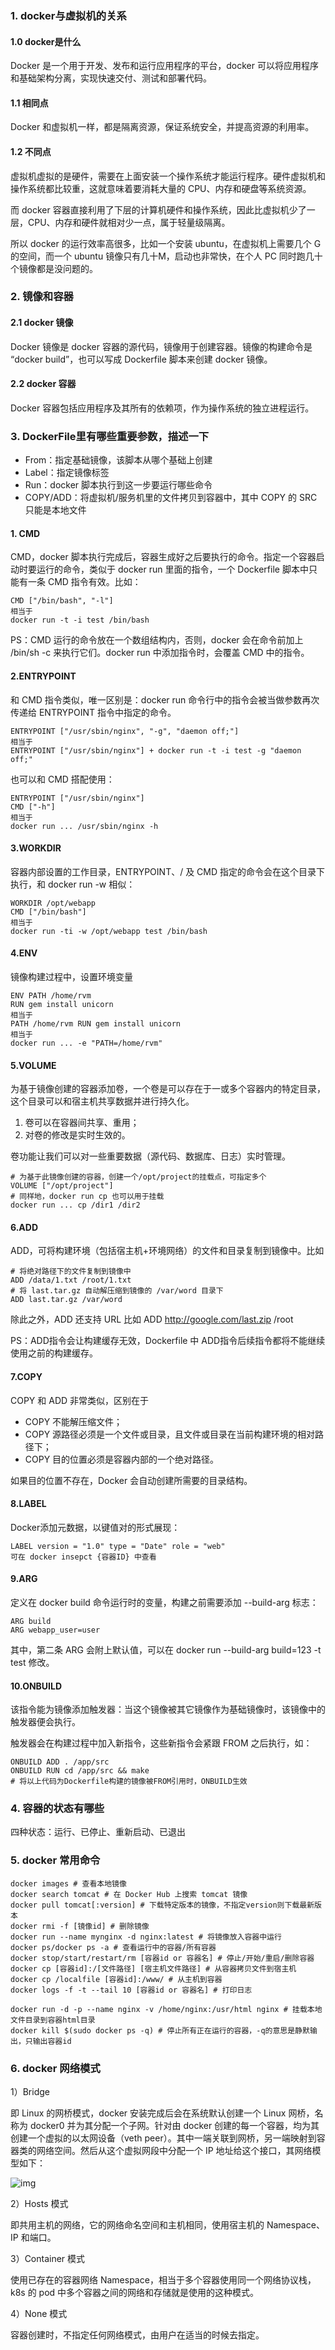 ### 1. docker与虚拟机的关系

#### 1.0 docker是什么

Docker 是一个用于开发、发布和运行应用程序的平台，docker 可以将应用程序和基础架构分离，实现快速交付、测试和部署代码。

#### 1.1 相同点

Docker 和虚拟机一样，都是隔离资源，保证系统安全，并提高资源的利用率。

#### 1.2 不同点

虚拟机虚拟的是硬件，需要在上面安装一个操作系统才能运行程序。硬件虚拟机和操作系统都比较重，这就意味着要消耗大量的 CPU、内存和硬盘等系统资源。

而 docker 容器直接利用了下层的计算机硬件和操作系统，因此比虚拟机少了一层，CPU、内存和硬件就相对少一点，属于轻量级隔离。

所以 docker 的运行效率高很多，比如一个安装 ubuntu，在虚拟机上需要几个 G 的空间，而一个 ubuntu 镜像只有几十M，启动也非常快，在个人 PC 同时跑几十个镜像都是没问题的。



### 2. 镜像和容器

#### 2.1 docker 镜像

Docker 镜像是 docker 容器的源代码，镜像用于创建容器。镜像的构建命令是 “docker build”，也可以写成 Dockerfile 脚本来创建 docker 镜像。



#### 2.2 docker 容器

Docker 容器包括应用程序及其所有的依赖项，作为操作系统的独立进程运行。

### 3. DockerFile里有哪些重要参数，描述一下

- From：指定基础镜像，该脚本从哪个基础上创建
- Label：指定镜像标签
- Run：docker 脚本执行到这一步要运行哪些命令
- COPY/ADD：将虚拟机/服务机里的文件拷贝到容器中，其中 COPY 的 SRC 只能是本地文件

#### 1. CMD

CMD，docker 脚本执行完成后，容器生成好之后要执行的命令。指定一个容器启动时要运行的命令，类似于 docker run 里面的指令，一个 Dockerfile 脚本中只能有一条 CMD 指令有效。比如：

```shell
CMD ["/bin/bash", "-l"]
相当于
docker run -t -i test /bin/bash
```

PS：CMD 运行的命令放在一个数组结构内，否则，docker 会在命令前加上 /bin/sh -c 来执行它们。docker run 中添加指令时，会覆盖 CMD 中的指令。

#### 2.ENTRYPOINT

和 CMD 指令类似，唯一区别是：docker run 命令行中的指令会被当做参数再次传递给 ENTRYPOINT 指令中指定的命令。

```shell
ENTRYPOINT ["/usr/sbin/nginx", "-g", "daemon off;"]
相当于
ENTRYPOINT ["/usr/sbin/nginx"] + docker run -t -i test -g "daemon off;"
```

也可以和 CMD 搭配使用：

```shell
ENTRYPOINT ["/usr/sbin/nginx"]
CMD ["-h"]
相当于
docker run ... /usr/sbin/nginx -h
```

#### 3.WORKDIR

容器内部设置的工作目录，ENTRYPOINT、/ 及 CMD 指定的命令会在这个目录下执行，和 docker run -w 相似：

```shell
WORKDIR /opt/webapp
CMD ["/bin/bash"]
相当于
docker run -ti -w /opt/webapp test /bin/bash
```

#### 4.ENV

镜像构建过程中，设置环境变量

```shell
ENV PATH /home/rvm
RUN gem install unicorn
相当于
PATH /home/rvm RUN gem install unicorn
相当于
docker run ... -e "PATH=/home/rvm"
```

#### 5.VOLUME

为基于镜像创建的容器添加卷，一个卷是可以存在于一或多个容器内的特定目录，这个目录可以和宿主机共享数据并进行持久化。

1. 卷可以在容器间共享、重用；
2. 对卷的修改是实时生效的。

卷功能让我们可以对一些重要数据（源代码、数据库、日志）实时管理。

```shell
# 为基于此镜像创建的容器，创建一个/opt/project的挂载点，可指定多个
VOLUME ["/opt/project"]
# 同样地，docker run cp 也可以用于挂载
docker run ... cp /dir1 /dir2 
```

#### 6.ADD

ADD，可将构建环境（包括宿主机+环境网络）的文件和目录复制到镜像中。比如

```shell
# 将绝对路径下的文件复制到镜像中
ADD /data/1.txt /root/1.txt
# 将 last.tar.gz 自动解压缩到镜像的 /var/word 目录下
ADD last.tar.gz /var/word
```

除此之外，ADD 还支持 URL 比如 ADD http://google.com/last.zip /root

PS：ADD指令会让构建缓存无效，Dockerfile 中 ADD指令后续指令都将不能继续使用之前的构建缓存。

#### 7.COPY

COPY 和 ADD 非常类似，区别在于

- COPY 不能解压缩文件；
- COPY 源路径必须是一个文件或目录，且文件或目录在当前构建环境的相对路径下；
- COPY 目的位置必须是容器内部的一个绝对路径。

如果目的位置不存在，Docker 会自动创建所需要的目录结构。

#### 8.LABEL

Docker添加元数据，以键值对的形式展现：

```shell
LABEL version = "1.0" type = "Date" role = "web"
可在 docker insepct {容器ID} 中查看
```

#### 9.ARG

定义在 docker build 命令运行时的变量，构建之前需要添加 --build-arg 标志：

```shell
ARG build 
ARG webapp_user=user
```

其中，第二条 ARG 会附上默认值，可以在 docker run --build-arg build=123 -t test 修改。

#### 10.ONBUILD

该指令能为镜像添加触发器：当这个镜像被其它镜像作为基础镜像时，该镜像中的触发器便会执行。

触发器会在构建过程中加入新指令，这些新指令会紧跟 FROM 之后执行，如：

```shell
ONBUILD ADD . /app/src
ONBUILD RUN cd /app/src && make
# 将以上代码为Dockerfile构建的镜像被FROM引用时，ONBUILD生效
```



### 4. 容器的状态有哪些

四种状态：运行、已停止、重新启动、已退出

### 5. docker 常用命令

```shell
docker images # 查看本地镜像
docker search tomcat # 在 Docker Hub 上搜索 tomcat 镜像
docker pull tomcat[:version] # 下载特定版本的镜像，不指定version则下载最新版本
docker rmi -f [镜像id] # 删除镜像
docker run --name mynginx -d nginx:latest # 将镜像放入容器中运行
docker ps/docker ps -a # 查看运行中的容器/所有容器
docker stop/start/restart/rm [容器id or 容器名] # 停止/开始/重启/删除容器
docker cp [容器id]:/[文件路径] [宿主机文件路径] # 从容器拷贝文件到宿主机
docker cp /localfile [容器id]:/www/ # 从主机到容器
docker logs -f -t --tail 10 [容器id or 容器名] # 打印日志

docker run -d -p --name nginx -v /home/nginx:/usr/html nginx # 挂载本地文件目录到容器html目录
docker kill $(sudo docker ps -q) # 停止所有正在运行的容器，-q的意思是静默输出，只输出容器id
```

### 6. docker 网络模式

1）Bridge

即 Linux 的网桥模式，docker 安装完成后会在系统默认创建一个 Linux 网桥，名称为 docker0 并为其分配一个子网。针对由 docker 创建的每一个容器，均为其创建一个虚拟的以太网设备（veth peer）。其中一端关联到网桥，另一端映射到容器类的网络空间。然后从这个虚拟网段中分配一个 IP 地址给这个接口，其网络模型如下：

![img](imgs/1678264863550-9dd08844-d193-4013-a94c-66e558678416.png)

2）Hosts 模式

即共用主机的网络，它的网络命名空间和主机相同，使用宿主机的 Namespace、IP 和端口。



3）Container 模式

使用已存在的容器网络 Namespace，相当于多个容器使用同一个网络协议栈，k8s 的 pod 中多个容器之间的网络和存储就是使用的这种模式。



4）None 模式

容器创建时，不指定任何网络模式，由用户在适当的时候去指定。